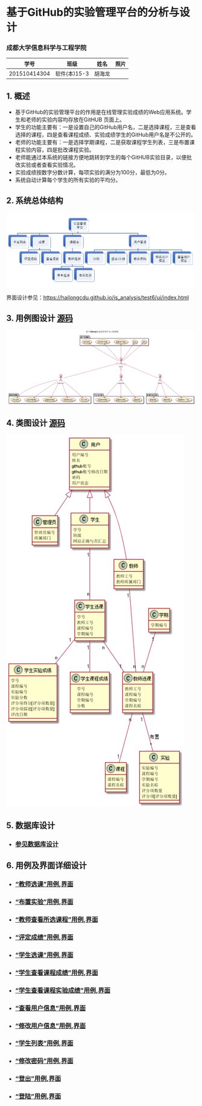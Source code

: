 <!-- markdownlint-disable MD033-->
<!-- 禁止MD033类型的警告 https://www.npmjs.com/package/markdownlint -->

# 基于GitHub的实验管理平台的分析与设计

### 成都大学信息科学与工程学院

|学号|班级|姓名|照片|
|:-------:|:-------------: | :----------:|:---:|
|201510414304|软件(本)15-3|胡海龙||

## 1. 概述
- 基于GitHub的实验管理平台的作用是在线管理实验成绩的Web应用系统。学生和老师的实验内容均存放在GitHUB
页面上。
- 学生的功能主要有：一是设置自己的GitHub用户名，二是选择课程，三是查看选择的课程，四是查看课程成绩、实验成绩学生的GitHub用户名是不公开的。
- 老师的功能主要有：一是选择学期课程，二是获取课程学生列表，三是布置课程实验内容，四是批改课程实验。
- 老师能通过本系统的链接方便地跳转到学生的每个GitHUB实验目录，以便批改实验或者查看实验情况。
- 实验成绩按数字分数计算，每项实验的满分为100分，最低为0分。
- 系统自动计算每个学生的所有实验的平均分。
    
## 2. 系统总体结构

![](./结构.PNG)

界面设计参见：https://hailongcdu.github.io/is_analysis/test6/ui/index.html
    
## 3. 用例图设计 [源码](src/useCase.puml)
![](./useCase.png)

## 4. 类图设计 [源码](src/test6calss.puml)
![](./test6calss.png)

## 5. 数据库设计
- ### [参见数据库设计](./数据库设计.md)

## 6. 用例及界面详细设计
- ### [“教师选课”用例](./用例/教师选课.md),[界面](https://hailongcdu.github.io/is_analysis/test6/ui/教师选课.html)
- ### [“布置实验”用例](./用例/布置实验.md),[界面](https://hailongcdu.github.io/is_analysis/test6/ui/布置实验.html)
- ### [“教师查看所选课程”用例](./用例/教师查看所选课程.md),[界面](https://hailongcdu.github.io/is_analysis/test6/ui/教师查看所选课程.html)
- ### [“评定成绩”用例](./用例/评定成绩.md),[界面](https://hailongcdu.github.io/is_analysis/test6/ui/评定成绩.html)
- ### [“学生选课”用例](./用例/学生选课.md),[界面](https://hailongcdu.github.io/is_analysis/test6/ui/学生选课.html)
- ### [“学生查看课程成绩”用例](./用例/学生查看课程成绩.md),[界面](https://hailongcdu.github.io/is_analysis/test6/ui/学生查看课程成绩.html)
- ### [“学生查看课程实验成绩”用例](./用例/学生查看课程实验成绩.md),[界面](https://hailongcdu.github.io/is_analysis/test6/ui/学生查看课程实验成绩.html)
- ### [“查看用户信息”用例](./用例/查看用户信息.md),[界面](https://hailongcdu.github.io/is_analysis/test6/ui/查看用户信息.html)
- ### [“修改用户信息”用例](./用例/修改用户信息.md),[界面](https://hailongcdu.github.io/is_analysis/test6/ui/修改用户信息.html)
- ### [“学生列表”用例](./用例/学生列表.md),[界面](https://hailongcdu.github.io/is_analysis/test6/ui/学生列表.html)
- ### [“修改密码”用例](./用例/修改密码.md),[界面](https://hailongcdu.github.io/is_analysis/test6/ui/修改密码.html)
- ### [“登出”用例](./用例/登出.md),[界面](https://hailongcdu.github.io/is_analysis/test6/ui/登出.html)
- ### [“登陆”用例](./用例/登陆.md),[界面](https://hailongcdu.github.io/is_analysis/test6/ui/登陆.html)